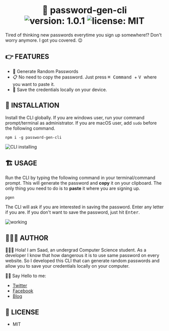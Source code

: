 <div align="center">
	<h1>🚀 password-gen-cli<br>
	<img alt="version: 1.0.1" src="https://img.shields.io/badge/version-v1.0.1-green">
	<img alt="license: MIT" src="https://img.shields.io/badge/license-MIT-green">
	</h1>
</div>

Tired of thinking new passwords everytime you sign up somewhere!? Don't worry anymore. I got you covered. 😉

## 👉 FEATURES

-   🔑 Generate Random Passwords
-   📋 No need to copy the password. Just press <kbd>⌘ Command </kbd> + <kbd> V </kbd> where you want to paste it.
-   🚀 Save the credentials locally on your device.

## 🎩 INSTALLATION

Install the CLI globally. If you are windows user, run your command prompt/terminal as administrator. If you are macOS user, add `sudo` before the following command.

```
npm i -g password-gen-cli
```

<img src="https://i.imgur.com/XBMS35S.gif" alt="CLI installing">

## 🏗 USAGE

Run the CLI by typing the following command in your terminal/command prompt. This will generate the password and **copy** it on your clipboard. The only thing you need to do is to **paste** it where you are signing up.

```
pgen
```

The CLI will ask if you are interested in saving the password. Enter any letter if you are. If you don't want to save the password, just hit <kbd>Enter</kbd>.

<img src="../password-gen-cli/images/working.gif" alt="working">

## 👨🏻‍💻 AUTHOR

🙋🏻‍♂️ Hola! I am Saad, an undergrad Computer Science student. As a developer I know that how dangerous it is to use same password on every website. So I developed this CLI that can generate random passwords and allow you to save your credentials locally on your computer.

👋🏻 Say Hello to me:

-   [Twitter](https://twitter.com/msaaddev)
-   [Facebook](https://www.facebook.com/msaaddev)
-   [Blog](https://msaad.dev)

## 🔑 LICENSE

-   MIT
